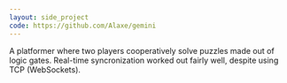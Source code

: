```yaml
---
layout: side_project
code: https://github.com/Alaxe/gemini
---
```

A platformer where two players cooperatively solve puzzles made out of logic
gates.
Real-time syncronization worked out fairly well, despite using TCP (WebSockets).
